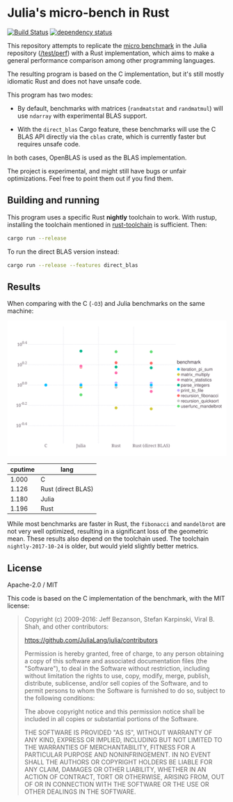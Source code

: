 # Julia's micro-bench in Rust

[![Build Status](https://travis-ci.org/Enet4/julia-bench-rs.svg?branch=master)](https://travis-ci.org/Enet4/julia-bench-rs) [![dependency status](https://deps.rs/repo/github/Enet4/julia-bench-rs/status.svg)](https://deps.rs/repo/github/Enet4/julia-bench-rs)

This repository attempts to replicate the [micro benchmark](https://github.com/JuliaLang/julia/tree/master/test/perf/micro) in the Julia repository ([/test/perf](https://github.com/JuliaLang/julia/tree/master/test/perf)) with a Rust implementation, which aims to make a general performance comparison among other programming languages.

The resulting program is based on the C implementation, but it's still mostly idiomatic Rust and does not have unsafe code.

This program has two modes:

- By default, benchmarks with matrices (`randmatstat` and `randmatmul`) will use `ndarray` with experimental BLAS support.

- With the `direct_blas` Cargo feature, these benchmarks will use the C BLAS API directly via the `cblas` crate, which is currently faster but requires unsafe code.

In both cases, OpenBLAS is used as the BLAS implementation.

The project is experimental, and might still have bugs or unfair optimizations. Feel free to point them out if you find them.

## Building and running

This program uses a specific Rust **nightly** toolchain to work. With rustup, installing the toolchain mentioned in [rust-toolchain](rust-toolchain) is sufficient. Then:

```bash
cargo run --release
```

To run the direct BLAS version instead:

```bash
cargo run --release --features direct_blas
```

## Results

When comparing with the C (`-O3`) and Julia benchmarks on the same machine:

![](benchmarks.svg)

| cputime |  lang
|---------|--------------------
| 1.000   |  C
| 1.126   |  Rust (direct BLAS)
| 1.180   |  Julia
| 1.196   |  Rust

While most benchmarks are faster in Rust, the `fibonacci` and `mandelbrot` are not very well optimized, resulting in a significant loss of the geometric mean. These results also depend on the toolchain used. The toolchain `nightly-2017-10-24` is older, but would yield slightly better metrics.

## License

Apache-2.0 / MIT

This code is based on the C implementation of the benchmark, with the MIT license:

> Copyright (c) 2009-2016: Jeff Bezanson, Stefan Karpinski, Viral B. Shah,
> and other contributors:
>
> https://github.com/JuliaLang/julia/contributors
>
> Permission is hereby granted, free of charge, to any person obtaining
> a copy of this software and associated documentation files (the
> "Software"), to deal in the Software without restriction, including
> without limitation the rights to use, copy, modify, merge, publish,
> distribute, sublicense, and/or sell copies of the Software, and to
> permit persons to whom the Software is furnished to do so, subject to
> the following conditions:
>
> The above copyright notice and this permission notice shall be
> included in all copies or substantial portions of the Software.
>
> THE SOFTWARE IS PROVIDED "AS IS", WITHOUT WARRANTY OF ANY KIND,
> EXPRESS OR IMPLIED, INCLUDING BUT NOT LIMITED TO THE WARRANTIES OF
> MERCHANTABILITY, FITNESS FOR A PARTICULAR PURPOSE AND
> NONINFRINGEMENT. IN NO EVENT SHALL THE AUTHORS OR COPYRIGHT HOLDERS BE
> LIABLE FOR ANY CLAIM, DAMAGES OR OTHER LIABILITY, WHETHER IN AN ACTION
> OF CONTRACT, TORT OR OTHERWISE, ARISING FROM, OUT OF OR IN CONNECTION
> WITH THE SOFTWARE OR THE USE OR OTHER DEALINGS IN THE SOFTWARE.
